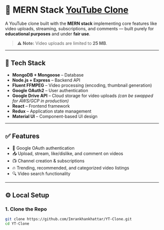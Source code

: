 # 🎥 MERN Stack [YouTube Clone](https://github.com/Imrankhankhattar/YT-Clone)

A YouTube clone built with the **MERN stack** implementing core features like video uploads, streaming, subscriptions, and comments — built purely for **educational purposes** and under **fair use**.

> ⚠️ **Note:** Video uploads are limited to **25 MB**.

---

## 🚀 Tech Stack

- **MongoDB + Mongoose** – Database
- **Node.js + Express** – Backend API
- **Fluent FFMPEG** – Video processing (encoding, thumbnail generation)
- **Google OAuth2** – User authentication
- **Google Drive API** – Cloud storage for video uploads *(can be swapped for AWS/GCP in production)*
- **React** – Frontend framework
- **Redux** – Application state management
- **Material UI** – Component-based UI design

---

## ✅ Features

- 🔐 Google OAuth authentication
- 📤 Upload, stream, like/dislike, and comment on videos
- 📺 Channel creation & subscriptions
- 🔥 Trending, recommended, and categorized video listings
- 🔍 Video search functionality

---

## ⚙️ Local Setup

### 1. Clone the Repo

```bash
git clone https://github.com/Imrankhankhattar/YT-Clone.git
cd YT-Clone
